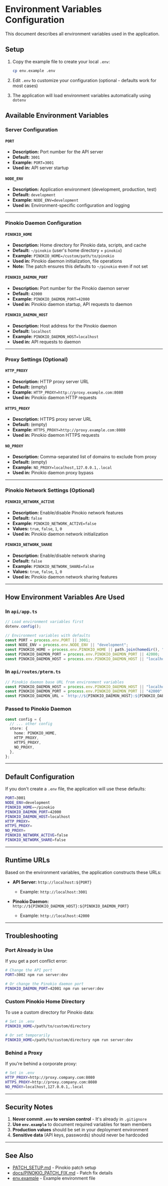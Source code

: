 # Environment Variables Configuration

This document describes all environment variables used in the application.

## Setup

1. Copy the example file to create your local `.env`:
   ```bash
   cp env.example .env
   ```

2. Edit `.env` to customize your configuration (optional - defaults work for most cases)

3. The application will load environment variables automatically using `dotenv`

## Available Environment Variables

### Server Configuration

#### `PORT`
- **Description:** Port number for the API server
- **Default:** `3001`
- **Example:** `PORT=3001`
- **Used in:** API server startup

#### `NODE_ENV`
- **Description:** Application environment (development, production, test)
- **Default:** `development`
- **Example:** `NODE_ENV=development`
- **Used in:** Environment-specific configuration and logging

---

### Pinokio Daemon Configuration

#### `PINOKIO_HOME`
- **Description:** Home directory for Pinokio data, scripts, and cache
- **Default:** `~/pinokio` (user's home directory + `pinokio`)
- **Example:** `PINOKIO_HOME=/custom/path/to/pinokio`
- **Used in:** Pinokio daemon initialization, file operations
- **Note:** The patch ensures this defaults to `~/pinokio` even if not set

#### `PINOKIO_DAEMON_PORT`
- **Description:** Port number for the Pinokio daemon server
- **Default:** `42000`
- **Example:** `PINOKIO_DAEMON_PORT=42000`
- **Used in:** Pinokio daemon startup, API requests to daemon

#### `PINOKIO_DAEMON_HOST`
- **Description:** Host address for the Pinokio daemon
- **Default:** `localhost`
- **Example:** `PINOKIO_DAEMON_HOST=localhost`
- **Used in:** API requests to daemon

---

### Proxy Settings (Optional)

#### `HTTP_PROXY`
- **Description:** HTTP proxy server URL
- **Default:** (empty)
- **Example:** `HTTP_PROXY=http://proxy.example.com:8080`
- **Used in:** Pinokio daemon HTTP requests

#### `HTTPS_PROXY`
- **Description:** HTTPS proxy server URL
- **Default:** (empty)
- **Example:** `HTTPS_PROXY=http://proxy.example.com:8080`
- **Used in:** Pinokio daemon HTTPS requests

#### `NO_PROXY`
- **Description:** Comma-separated list of domains to exclude from proxy
- **Default:** (empty)
- **Example:** `NO_PROXY=localhost,127.0.0.1,.local`
- **Used in:** Pinokio daemon proxy bypass

---

### Pinokio Network Settings (Optional)

#### `PINOKIO_NETWORK_ACTIVE`
- **Description:** Enable/disable Pinokio network features
- **Default:** `false`
- **Example:** `PINOKIO_NETWORK_ACTIVE=false`
- **Values:** `true`, `false`, `1`, `0`
- **Used in:** Pinokio daemon network initialization

#### `PINOKIO_NETWORK_SHARE`
- **Description:** Enable/disable network sharing
- **Default:** `false`
- **Example:** `PINOKIO_NETWORK_SHARE=false`
- **Values:** `true`, `false`, `1`, `0`
- **Used in:** Pinokio daemon network sharing features

---

## How Environment Variables Are Used

### In `api/app.ts`
```typescript
// Load environment variables first
dotenv.config();

// Environment variables with defaults
const PORT = process.env.PORT || 3001;
const NODE_ENV = process.env.NODE_ENV || "development";
const PINOKIO_HOME = process.env.PINOKIO_HOME || path.join(homedir(), "pinokio");
const PINOKIO_DAEMON_PORT = process.env.PINOKIO_DAEMON_PORT || 42000;
const PINOKIO_DAEMON_HOST = process.env.PINOKIO_DAEMON_HOST || "localhost";
```

### In `api/routes/pterm.ts`
```typescript
// Pinokio daemon base URL from environment variables
const PINOKIO_DAEMON_HOST = process.env.PINOKIO_DAEMON_HOST || "localhost";
const PINOKIO_DAEMON_PORT = process.env.PINOKIO_DAEMON_PORT || "42000";
const PINOKIO_DAEMON_URL = `http://${PINOKIO_DAEMON_HOST}:${PINOKIO_DAEMON_PORT}`;
```

### Passed to Pinokio Daemon
```typescript
const config = {
  // ... other config
  store: {
    home: PINOKIO_HOME,
    HTTP_PROXY,
    HTTPS_PROXY,
    NO_PROXY,
  },
};
```

---

## Default Configuration

If you don't create a `.env` file, the application will use these defaults:

```bash
PORT=3001
NODE_ENV=development
PINOKIO_HOME=~/pinokio
PINOKIO_DAEMON_PORT=42000
PINOKIO_DAEMON_HOST=localhost
HTTP_PROXY=
HTTPS_PROXY=
NO_PROXY=
PINOKIO_NETWORK_ACTIVE=false
PINOKIO_NETWORK_SHARE=false
```

---

## Runtime URLs

Based on the environment variables, the application constructs these URLs:

- **API Server:** `http://localhost:${PORT}`
  - Example: `http://localhost:3001`

- **Pinokio Daemon:** `http://${PINOKIO_DAEMON_HOST}:${PINOKIO_DAEMON_PORT}`
  - Example: `http://localhost:42000`

---

## Troubleshooting

### Port Already in Use

If you get a port conflict error:

```bash
# Change the API port
PORT=3002 npm run server:dev

# Or change the Pinokio daemon port
PINOKIO_DAEMON_PORT=42001 npm run server:dev
```

### Custom Pinokio Home Directory

To use a custom directory for Pinokio data:

```bash
# Set in .env
PINOKIO_HOME=/path/to/custom/directory

# Or set temporarily
PINOKIO_HOME=/path/to/custom/directory npm run server:dev
```

### Behind a Proxy

If you're behind a corporate proxy:

```bash
# Set in .env
HTTP_PROXY=http://proxy.company.com:8080
HTTPS_PROXY=http://proxy.company.com:8080
NO_PROXY=localhost,127.0.0.1,.local
```

---

## Security Notes

1. **Never commit `.env` to version control** - It's already in `.gitignore`
2. **Use `env.example`** to document required variables for team members
3. **Production values** should be set in your deployment environment
4. **Sensitive data** (API keys, passwords) should never be hardcoded

---

## See Also

- [PATCH_SETUP.md](../PATCH_SETUP.md) - Pinokio patch setup
- [docs/PINOKIO_PATCH_FIX.md](PINOKIO_PATCH_FIX.md) - Patch fix details
- [env.example](../env.example) - Example environment file

